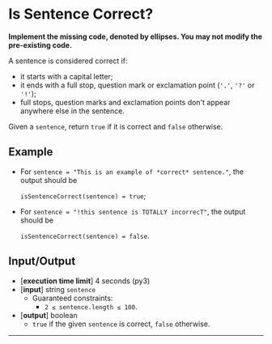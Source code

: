 # Is Sentence Correct?

**Implement the missing code, denoted by ellipses. You may not modify the pre-existing code.**

A sentence is considered correct if:

* it starts with a capital letter;
* it ends with a full stop, question mark or exclamation point (`'.'`, `'?'` or `'!'`);
* full stops, question marks and exclamation points don't appear anywhere else in the sentence.

Given a `sentence`, return `true` if it is correct and `false` otherwise.

## Example

* For `sentence = "This is an example of *correct* sentence."`, the output should be

    `isSentenceCorrect(sentence) = true`;

* For `sentence = "!this sentence is TOTALLY incorrecT"`, the output should be

    `isSentenceCorrect(sentence) = false`.

## Input/Output
* [**execution time limit**] 4 seconds (py3)
* [**input**] string `sentence`
  * Guaranteed constraints:
    * `2 ≤ sentence.length ≤ 100`.
* [**output**] boolean
  * `true` if the given `sentence` is correct, `false` otherwise.

---